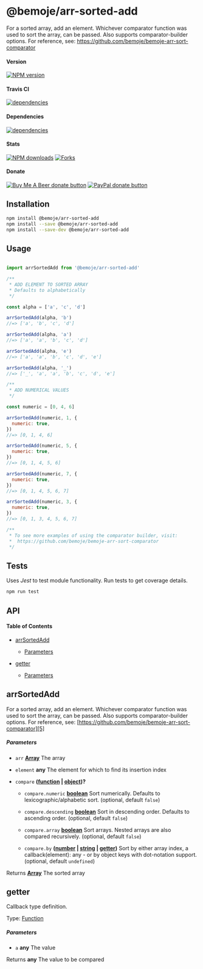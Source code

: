 # @bemoje/arr-sorted-add

For a sorted array, add an element. Whichever comparator function was used to sort the array, can be passed. Also supports comparator-builder options. For reference, see: https://github.com/bemoje/bemoje-arr-sort-comparator

#### Version

<span><a href="https://npmjs.org/@bemoje/arr-sorted-add" title="View this project on NPM"><img src="https://img.shields.io/npm/v/@bemoje/arr-sorted-add" alt="NPM version" /></a></span>

#### Travis CI

<span><a href="https://npmjs.org/@bemoje/arr-sorted-add" title="View this project on NPM"><img src="https://travis-ci.org/bemoje/bemoje-arr-sorted-add.svg?branch=master" alt="dependencies" /></a></span>

#### Dependencies

<span><a href="https://npmjs.org/@bemoje/arr-sorted-add" title="View this project on NPM"><img src="https://david-dm.org/bemoje/bemoje-arr-sorted-add.svg" alt="dependencies" /></a></span>

#### Stats

<span><a href="https://npmjs.org/@bemoje/arr-sorted-add" title="View this project on NPM"><img src="https://img.shields.io/npm/dt/@bemoje/arr-sorted-add" alt="NPM downloads" /></a></span>
<span><a href="https://github.com/bemoje/bemoje-arr-sorted-add/fork" title="Fork this project"><img src="https://img.shields.io/github/forks/bemoje/bemoje-arr-sorted-add" alt="Forks" /></a></span>

#### Donate

<span><a href="https://www.buymeacoffee.com/bemoje" title="Donate to this project using Buy Me A Beer"><img src="https://img.shields.io/badge/buy%20me%20a%20coffee-donate-yellow.svg?label=Buy me a beer!" alt="Buy Me A Beer donate button" /></a></span>
<span><a href="https://paypal.me/forstaaloen" title="Donate to this project using Paypal"><img src="https://img.shields.io/badge/paypal-donate-yellow.svg?label=PayPal" alt="PayPal donate button" /></a></span>

## Installation

```sh
npm install @bemoje/arr-sorted-add
npm install --save @bemoje/arr-sorted-add
npm install --save-dev @bemoje/arr-sorted-add
```

## Usage

```javascript

import arrSortedAdd from '@bemoje/arr-sorted-add'

/**
 * ADD ELEMENT TO SORTED ARRAY
 * Defaults to alphabetically
 */

const alpha = ['a', 'c', 'd']

arrSortedAdd(alpha, 'b')
//=> ['a', 'b', 'c', 'd']

arrSortedAdd(alpha, 'a')
//=> ['a', 'a', 'b', 'c', 'd']

arrSortedAdd(alpha, 'e')
//=> ['a', 'a', 'b', 'c', 'd', 'e']

arrSortedAdd(alpha, '_')
//=> ['_', 'a', 'a', 'b', 'c', 'd', 'e']

/**
 * ADD NUMERICAL VALUES
 */

const numeric = [0, 4, 6]

arrSortedAdd(numeric, 1, {
  numeric: true,
})
//=> [0, 1, 4, 6]

arrSortedAdd(numeric, 5, {
  numeric: true,
})
//=> [0, 1, 4, 5, 6]

arrSortedAdd(numeric, 7, {
  numeric: true,
})
//=> [0, 1, 4, 5, 6, 7]

arrSortedAdd(numeric, 3, {
  numeric: true,
})
//=> [0, 1, 3, 4, 5, 6, 7]

/**
 * To see more examples of using the comparator builder, visit:
 *  https://github.com/bemoje/bemoje-arr-sort-comparator
 */

```


## Tests
Uses *Jest* to test module functionality. Run tests to get coverage details.

```bash
npm run test
```

## API
<!-- Generated by documentation.js. Update this documentation by updating the source code. -->

#### Table of Contents

-   [arrSortedAdd][1]

    -   [Parameters][2]

-   [getter][3]

    -   [Parameters][4]

## arrSortedAdd

For a sorted array, add an element. Whichever comparator function was used to sort the array, can be passed. Also supports comparator-builder options. For reference, see: [https://github.com/bemoje/bemoje-arr-sort-comparator][5]

##### Parameters

-   `arr` **[Array][6]** The array

-   `element` **any** The element for which to find its insertion index

-   `compare` **([function][7] \| [object][8])?** 

    -   `compare.numeric` **[boolean][9]** Sort numerically. Defaults to lexicographic/alphabetic sort. (optional, default `false`)

    -   `compare.descending` **[boolean][9]** Sort in descending order. Defaults to ascending order. (optional, default `false`)

    -   `compare.array` **[boolean][9]** Sort arrays. Nested arrays are also compared recursively. (optional, default `false`)

    -   `compare.by` **([number][10] \| [string][11] \| [getter][12])** Sort by either array index, a callback(element): any - or by object keys with dot-notation support. (optional, default `undefined`)

Returns **[Array][6]** The sorted array

## getter

Callback type definition.

Type: [Function][7]

##### Parameters

-   `a` **any** The value

Returns **any** The value to be compared

[1]: #arrsortedadd

[2]: #parameters

[3]: #getter

[4]: #parameters-1

[5]: https://github.com/bemoje/bemoje-arr-sort-comparator

[6]: https://developer.mozilla.org/docs/Web/JavaScript/Reference/Global_Objects/Array

[7]: https://developer.mozilla.org/docs/Web/JavaScript/Reference/Statements/function

[8]: https://developer.mozilla.org/docs/Web/JavaScript/Reference/Global_Objects/Object

[9]: https://developer.mozilla.org/docs/Web/JavaScript/Reference/Global_Objects/Boolean

[10]: https://developer.mozilla.org/docs/Web/JavaScript/Reference/Global_Objects/Number

[11]: https://developer.mozilla.org/docs/Web/JavaScript/Reference/Global_Objects/String

[12]: #getter